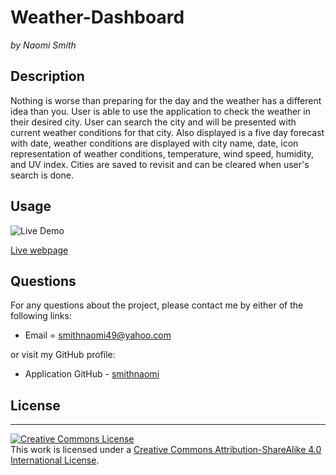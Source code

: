 # Weather-Dashboard

_by Naomi Smith_

## Description

<p> Nothing is worse than preparing for the day and the weather has a different idea than you. User is able to use the application to check the weather in their desired city. User can search the city and will be presented with current weather conditions for that city. Also displayed is a five day forecast with date, weather conditions are displayed with city name, date, icon representation of weather conditions, temperature, wind speed, humidity, and UV index. Cities are saved to revisit and can be cleared when user's search is done.  <p>

## Usage

![Live Demo](assets/images/WeatherDashboard.gif)

[Live webpage](https://smithnaomi.github.io/Weather-Dashboard/)

## Questions

For any questions about the project, please contact me by either of the following links:

- Email = smithnaomi49@yahoo.com

or visit my GitHub profile:

- Application GitHub - [smithnaomi](https://github.com/smithnaomi/Weather-Dashboard)

## License

---

<a rel="license" href="http://creativecommons.org/licenses/by-sa/4.0/"><img alt="Creative Commons License" style="border-width:0" src="https://i.creativecommons.org/l/by-sa/4.0/88x31.png" /></a><br />This work is licensed under a <a rel="license" href="http://creativecommons.org/licenses/by-sa/4.0/">Creative Commons Attribution-ShareAlike 4.0 International License</a>.
